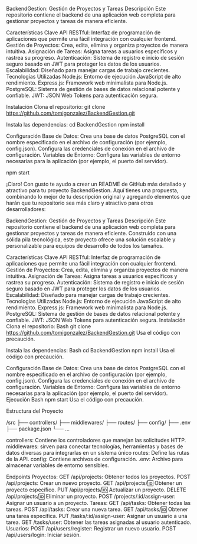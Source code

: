 BackendGestion: Gestión de Proyectos y Tareas
Descripción
Este repositorio contiene el backend de una aplicación web completa para gestionar proyectos y tareas de manera eficiente.

Características Clave
API RESTful: Interfaz de programación de aplicaciones que permite una fácil integración con cualquier frontend.
Gestión de Proyectos: Crea, edita, elimina y organiza proyectos de manera intuitiva.
Asignación de Tareas: Asigna tareas a usuarios específicos y rastrea su progreso.
Autenticación: Sistema de registro e inicio de sesión seguro basado en JWT para proteger los datos de los usuarios.
Escalabilidad: Diseñado para manejar cargas de trabajo crecientes.
Tecnologías Utilizadas
Node.js: Entorno de ejecución JavaScript de alto rendimiento.
Express.js: Framework web minimalista para Node.js.
PostgreSQL: Sistema de gestión de bases de datos relacional potente y confiable.
JWT: JSON Web Tokens para autenticación segura.


Instalación
Clona el repositorio:
git clone https://github.com/tomigonzalez/BackendGestion.git

Instala las dependencias:
cd BackendGestion
npm install

Configuración
Base de Datos:
Crea una base de datos PostgreSQL con el nombre especificado en el archivo de configuración (por ejemplo, config.json).
Configura las credenciales de conexión en el archivo de configuración.
Variables de Entorno:
Configura las variables de entorno necesarias para la aplicación (por ejemplo, el puerto del servidor).

npm start

¡Claro! Con gusto te ayudo a crear un README de GitHub más detallado y atractivo para tu proyecto BackendGestion. Aquí tienes una propuesta, combinando lo mejor de tu descripción original y agregando elementos que harán que tu repositorio sea más claro y atractivo para otros desarrolladores:

BackendGestion: Gestión de Proyectos y Tareas
Descripción
Este repositorio contiene el backend de una aplicación web completa para gestionar proyectos y tareas de manera eficiente. Construido con una sólida pila tecnológica, este proyecto ofrece una solución escalable y personalizable para equipos de desarrollo de todos los tamaños.

Características Clave
API RESTful: Interfaz de programación de aplicaciones que permite una fácil integración con cualquier frontend.
Gestión de Proyectos: Crea, edita, elimina y organiza proyectos de manera intuitiva.
Asignación de Tareas: Asigna tareas a usuarios específicos y rastrea su progreso.
Autenticación: Sistema de registro e inicio de sesión seguro basado en JWT para proteger los datos de los usuarios.
Escalabilidad: Diseñado para manejar cargas de trabajo crecientes.
Tecnologías Utilizadas
Node.js: Entorno de ejecución JavaScript de alto rendimiento.
Express.js: Framework web minimalista para Node.js.
PostgreSQL: Sistema de gestión de bases de datos relacional potente y confiable.
JWT: JSON Web Tokens para autenticación segura.
Instalación
Clona el repositorio:
Bash
git clone https://github.com/tomigonzalez/BackendGestion.git
Usa el código con precaución.

Instala las dependencias:
Bash
cd BackendGestion
npm install
Usa el código con precaución.

Configuración
Base de Datos:
Crea una base de datos PostgreSQL con el nombre especificado en el archivo de configuración (por ejemplo, config.json).
Configura las credenciales de conexión en el archivo de configuración.
Variables de Entorno:
Configura las variables de entorno necesarias para la aplicación (por ejemplo, el puerto del servidor).
Ejecución
Bash
npm start
Usa el código con precaución.

Estructura del Proyecto

/src
├── controllers/
├── middlewares/
├── routes/
├── config/
├── .env
├── package.json
└── ...


controllers: Contiene los controladores que manejan las solicitudes HTTP.
middlewares: sirven para conectar tecnologías, herramientas y bases de datos diversas para integrarlas en un sistema único
routes: Define las rutas de la API.
config: Contiene archivos de configuración.
.env: Archivo para almacenar variables de entorno sensibles.


Endpoints
Proyectos:
GET /api/projects: Obtener todos los proyectos.
POST /api/projects: Crear un nuevo proyecto.
GET /api/projects/:id: Obtener un proyecto específico.
PUT /api/projects/:id: Actualizar un proyecto.
DELETE /api/projects/:id: Eliminar un proyecto.
POST /projects/:id/assign-user: Asignar un usuario a un proyecto.
Tareas:
GET /api/tasks: Obtener todas las tareas.
POST /api/tasks: Crear una nueva tarea.
GET /api/tasks/:id: Obtener una tarea específica.
PUT /tasks/:id/assign-user: Asignar un usuario a una tarea.
GET /tasks/user: Obtener las tareas asignadas al usuario autenticado.
Usuarios:
POST /api/users/register: Registrar un nuevo usuario.
POST /api/users/login: Iniciar sesión.
